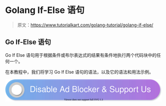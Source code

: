 # Golang If-Else 语句

> 原文：<https://www.tutorialkart.com/golang-tutorial/golang-if-else/>

## Go If-Else 语句

Go If Else 语句用于根据条件或布尔表达式的结果有条件地执行两个代码块中的任何一个。

在本教程中，我们将学习 Go If Else 语句的语法，以及它的语法和用法示例。

[![](img/925da31b32d6bc3827932f6c8afb11bb.png)](https://www.tutorialkart.com/)